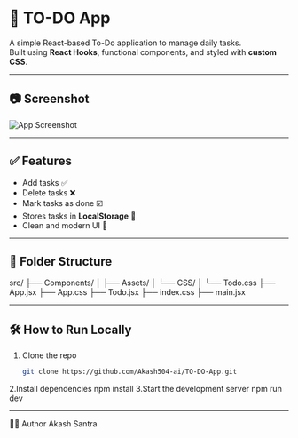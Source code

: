 # 📝 TO-DO App

A simple React-based To-Do application to manage daily tasks.  
Built using **React Hooks**, functional components, and styled with **custom CSS**.

---

## 📷 Screenshot

![App Screenshot](https://github.com/user-attachments/assets/4d6aa42d-8e33-4023-9f4c-d64b93802280)

---

## ✅ Features

- Add tasks ✅  
- Delete tasks ❌  
- Mark tasks as done ☑️  
- Stores tasks in **LocalStorage** 💾  
- Clean and modern UI 🎨

---

## 📁 Folder Structure

src/
├── Components/
│ ├── Assets/
│ └── CSS/
│ └── Todo.css
├── App.jsx
├── App.css
├── Todo.jsx
├── index.css
├── main.jsx


---

## 🛠️ How to Run Locally

1. Clone the repo  
   ```bash
   git clone https://github.com/Akash504-ai/TO-DO-App.git
2.Install dependencies
   npm install
3.Start the development server
   npm run dev


---

👨‍💻 Author
Akash Santra
